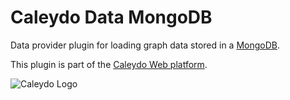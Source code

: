 Caleydo Data MongoDB
=====================

Data provider plugin for loading graph data stored in a [MongoDB](https://www.mongodb.com/).

This plugin is part of the [Caleydo Web platform](http://caleydo.org/documentation).

![Caleydo Logo](http://caleydo.org/assets/images/logos/caleydo.svg)
